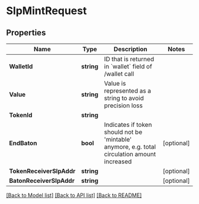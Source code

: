 # SlpMintRequest

## Properties

Name | Type | Description | Notes
------------ | ------------- | ------------- | -------------
**WalletId** | **string** | ID that is returned in &#x60;wallet&#x60; field of /wallet call  | 
**Value** | **string** | Value is represented as a string to avoid precision loss | 
**TokenId** | **string** |  | 
**EndBaton** | **bool** | Indicates if token should not be &#39;mintable&#39; anymore, e.g. total circulation amount increased | [optional] 
**TokenReceiverSlpAddr** | **string** |  | [optional] 
**BatonReceiverSlpAddr** | **string** |  | [optional] 

[[Back to Model list]](../README.md#documentation-for-models) [[Back to API list]](../README.md#documentation-for-api-endpoints) [[Back to README]](../README.md)


